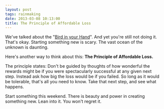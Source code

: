 ```yaml
---
layout: post
tags: rainmaking
date: 2013-03-08 10:13:00
title: The Principle of Affordable Loss
---
```

We've talked about the "[Bird in your Hand](http://theheretic.me/2013/03/06/the-bird-in-your-hand/)". And yet you're still not doing it. That's okay. Starting something new is scary. The vast ocean of the unknown is daunting.

Here's another way to think about this: **The Principle of Affordable Loss.**

The principle states: Don't be guided by thoughts of how wonderful the rewards might be if you were spectacularly successful at any given next step. Instead ask how big the loss would be if you failed. So long as it would be tolerable, that's all you need to know. Take that next step, and see what happens.

Start something this weekend. There is beauty and power in creating something new. Lean into it. You won't regret it.